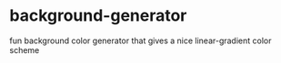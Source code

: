 # background-generator
fun background color generator that gives a nice linear-gradient color scheme
